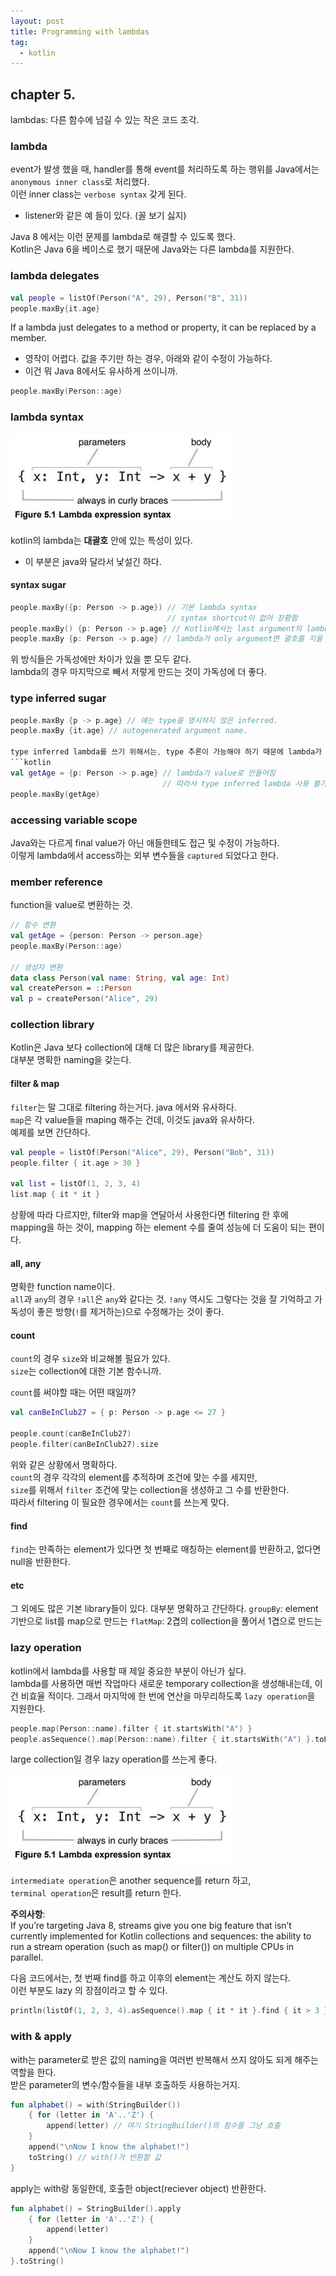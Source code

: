 ```yaml
---
layout: post
title: Programming with lambdas
tag:
  - kotlin
---
```


## chapter 5.

lambdas: 다른 함수에 넘길 수 있는 작은 코드 조각.

### lambda

event가 발생 했을 때, handler를 통해 event를 처리하도록 하는 행위를 Java에서는 `anonymous inner class`로 처리했다.  
이런 inner class는 `verbose syntax` 갖게 된다.
- listener와 같은 예 들이 있다. (꼴 보기 싫지)

Java 8 에서는 이런 문제를 lambda로 해결할 수 있도록 했다.  
Kotlin은 Java 6을 베이스로 했기 때문에 Java와는 다른 lambda를 지원한다.  

### lambda delegates

```kotlin
val people = listOf(Person("A", 29), Person("B", 31))
people.maxBy{it.age}
```

If a lambda just delegates to a method or property, it can be replaced by a member.
- 영작이 어렵다. 값을 주기만 하는 경우, 아래와 같이 수정이 가능하다.
- 이건 뭐 Java 8에서도 유사하게 쓰이니까.

```kotlin
people.maxBy(Person::age)
```

### lambda syntax

![lambda syntax](/images/post/kotlin_in_action/5_1.JPG)

kotlin의 lambda는 **대괄호** 안에 있는 특성이 있다.
- 이 부분은 java와 달라서 낯설긴 하다.

#### syntax sugar

```kotlin
people.maxBy({p: Person -> p.age}) // 기본 lambda syntax
                                   // syntax shortcut이 없어 장황함
people.maxBy() {p: Person -> p.age} // Kotlin에서는 last argument의 lambda를 밖으로 빼낼 수 있음
people.maxBy {p: Person -> p.age} // lambda가 only argument면 괄호를 지울 수 있음
```

위 방식들은 가독성에만 차이가 있을 뿐 모두 같다.  
lambda의 경우 마지막으로 빼서 저렇게 만드는 것이 가독성에 더 좋다.  

### type inferred sugar

```kotlin
people.maxBy {p -> p.age} // 얘는 type을 명시하지 않은 inferred.
people.maxBy {it.age} // autogenerated argument name.

type inferred lambda를 쓰기 위해서는, type 추론이 가능해야 하기 때문에 lambda가 variable로 만들어지는 경우에는 사용할 수 없다.  
```kotlin
val getAge = {p: Person -> p.age} // lambda가 value로 만들어짐
                                  // 따라서 type inferred lambda 사용 불가
people.maxBy(getAge)
```

### accessing variable scope

Java와는 다르게 final value가 아닌 애들한테도 접근 및 수정이 가능하다.  
이렇게 lambda에서 access하는 외부 변수들을 `captured` 되었다고 한다.  

### member reference

function을 value로 변환하는 것.  

```kotlin
// 함수 변환
val getAge = {person: Person -> person.age}
people.maxBy(Person::age)

// 생성자 변환
data class Person(val name: String, val age: Int)
val createPerson = ::Person
val p = createPerson("Alice", 29)
```

### collection library

Kotlin은 Java 보다 collection에 대해 더 많은 library를 제공한다.  
대부분 명확한 naming을 갖는다.  

#### filter & map

`filter`는 말 그대로 filtering 하는거다. java 에서와 유사하다.  
`map`은 각 value들을 maping 해주는 건데, 이것도 java와 유사하다.  
예제를 보면 간단하다.

```kotlin
val people = listOf(Person("Alice", 29), Person("Bob", 31))
people.filter { it.age > 30 }

val list = listOf(1, 2, 3, 4)
list.map { it * it }
```

상황에 따라 다르지만, filter와 map을 연달아서 사용한다면 filtering 한 후에 mapping을 하는 것이, mapping 하는 element 수를 줄여 성능에 더 도움이 되는 편이다.

#### all, any

명확한 function name이다.  
`all`과 `any`의 경우 `!all`은 `any`와 같다는 것. `!any` 역시도 그렇다는 것을 잘 기억하고 가독성이 좋은 방향(`!`를 제거하는)으로 수정해가는 것이 좋다.  

#### count

`count`의 경우 `size`와 비교해볼 필요가 있다.  
`size`는 collection에 대한 기본 함수니까.  

`count`를 써야할 때는 어떤 때일까?  
```kotlin
val canBeInClub27 = { p: Person -> p.age <= 27 }

people.count(canBeInClub27)
people.filter(canBeInClub27).size
```

위와 같은 상황에서 명확하다.  
`count`의 경우 각각의 element를 추적하며 조건에 맞는 수를 세지만,  
`size`를 위해서 `filter` 조건에 맞는 collection을 생성하고 그 수를 반환한다.  
따라서 filtering 이 필요한 경우에서는 `count`를 쓰는게 맞다.

#### find

`find`는 만족하는 element가 있다면 첫 번째로 매칭하는 element를 반환하고, 없다면 null을 반환한다.

#### etc

그 외에도 많은 기본 library들이 있다. 대부분 명확하고 간단하다.
`groupBy`: element 기반으로 list를 map으로 만드는
`flatMap`: 2겹의 collection을 풀어서 1겹으로 만드는

### lazy operation

kotlin에서 lambda를 사용할 때 제일 중요한 부분이 아닌가 싶다.  
lambda를 사용하면 매번 작업마다 새로운 temporary collection을 생성해내는데, 이건 비효율 적이다. 그래서 마지막에 한 번에 연산을 마무리하도록 `lazy operation`을 지원한다.  

```kotlin
people.map(Person::name).filter { it.startsWith("A") }
people.asSequence().map(Person::name).filter { it.startsWith("A") }.toList() // lazy operation
```

large collection일 경우 lazy operation를 쓰는게 좋다.

![lazy operation](/images/post/kotlin_in_action/5_1.JPG)

`intermediate operation`은 another sequence를 return 하고,  
`terminal operation`은 result를 return 한다.

**주의사항**:  
If you’re targeting Java 8, streams give you one big feature that isn’t currently implemented for Kotlin collections and sequences: the ability to run a stream operation (such as map() or filter()) on multiple CPUs in parallel.

다음 코드에서는, 첫 번째 find를 하고 이후의 element는 계산도 하지 않는다.  
이런 부분도 lazy 의 장점이라고 할 수 있다.  
```kotlin
println(listOf(1, 2, 3, 4).asSequence().map { it * it }.find { it > 3 })
```

### with & apply

with는 parameter로 받은 값의 naming을 여러번 반복해서 쓰지 않아도 되게 해주는 역할을 한다.  
받은 parameter의 변수/함수들을 내부 호출하듯 사용하는거지.

```kotlin
fun alphabet() = with(StringBuilder())
    { for (letter in 'A'..'Z') {
        append(letter) // 여기 StringBuilder()의 함수를 그냥 호출
    }
    append("\nNow I know the alphabet!")
    toString() // with()가 반환할 값
}
```

apply는 with랑 동일한데, 호출한 object(reciever object) 반환한다.

```kotlin
fun alphabet() = StringBuilder().apply
    { for (letter in 'A'..'Z') {
        append(letter)
    }
    append("\nNow I know the alphabet!")
}.toString()
```